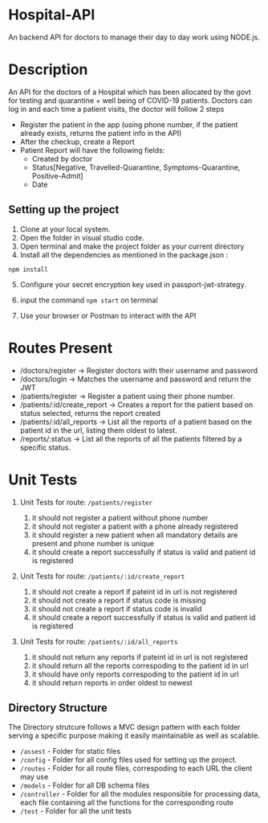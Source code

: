 # Hospital-API
An backend API for doctors to manage their day to day work using NODE.js.

# Description 
An API for the doctors of a Hospital which has been
allocated by the govt for testing and quarantine + well being of COVID-19
patients.
Doctors can log in and each time a patient visits, the doctor will follow 2 steps
  - Register the patient in the app (using phone number, if the patient
    already exists, returns the patient info in the API)
  - After the checkup, create a Report
  - Patient Report will have the following fields:
      - Created by doctor
      - Status[Negative, Travelled-Quarantine,
        Symptoms-Quarantine, Positive-Admit]
      - Date


## Setting up the project
1. Clone at your local system.
2. Open the folder in visual studio code.
3. Open terminal and make the project folder as your current directory
4. Install all the dependencies as mentioned in the package.json :
```
npm install
```
5. Configure your secret encryption key used in passport-jwt-strategy.

6. input the command `npm start` on terminal

7. Use your browser or Postman to interact with the API

# Routes Present
- /doctors/register 
   → Register doctors with their username and password
- /doctors/login 
   → Matches the username and password and return the JWT
- /patients/register
   → Register a patient using their phone number.
- /patients/:id/create_report
   → Creates a report for the patient based on status selected, returns the report created
- /patients/:id/all_reports 
   → List all the reports of a patient based on the patient id in the url, listing them oldest to latest.
- /reports/:status 
   → List all the reports of all the patients filtered by a specific status.

# Unit Tests 
1. Unit Tests for route: `/patients/register`
   1. it should not register a patient without phone number
   2. it should not register a patient with a phone already registered
   3. it should register a new patient when all mandatory details are present and phone number is unique
   4. it should create a report successfully if status is valid and patient id is registered 

2. Unit Tests for route: `/patients/:id/create_report`
   1. it should not create a report if pateint id in url is not registered
   2. it should not create a report if status code is missing
   3. it should not create a report if status code is invalid
   4. it should create a report successfully if status is valid and patient id is registered 
3. Unit Tests for route: `/patients/:id/all_reports`
   1. it should not return any reports if pateint id in url is not registered
   2. it should return all the reports correspoding to the patient id in url
   3. it should have only reports correspoding to the patient id in url
   4. it should return reports in order oldest to newest 


## Directory Structure 
The Directory strutcure follows a MVC design pattern with each folder serving a specific purpose making it easily maintainable as well as scalable.

- `/assest` - Folder for static files
- `/config` - Folder for all config files used for setting up the project.
- `/routes` - Folder for all route files, correspoding to each URL the client may use
- `/models` - Folder for all DB schema files
- `/controller` - Folder for all the modules responsible for processing data, each file containing all the functions for the corresponding route
- `/test` -  Folder for all the unit tests

